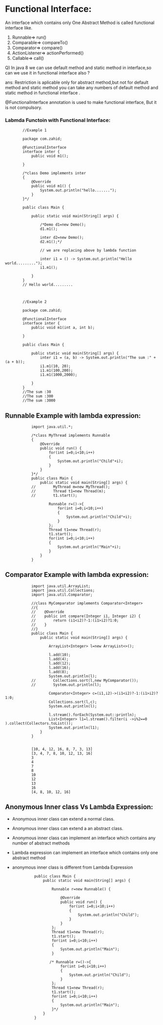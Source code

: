 # Functional Interface:

An interface which contains only One Abstract Method is called functional interface like.  

1. Runnable=>   run()
2. Comparable=> compareTo()
3. Comparator=> compare()
4. ActionListener=> actionPerformed()
5. Callable=> call()

Q) In java 8 we can use default method and static method in interface,so can we use it in functional interface also ?  

ans: Restriction is aplicable only for abstract method,but not for default method and static method you can take any numbers of default method and static method in functional interface .

@FunctionalInterface annotation is used to make functional interface, But it is not compulsory.

### Labmda Functoin with Functional Interface:
        
            //Example 1
            
            package com.zahid;

            @FunctionalInterface
            interface inter {
                public void m1();

            }

            /*class Demo implements inter
            {
                @Override
                public void m1() {
                    System.out.println("hello.......");
                }
            }*/

            public class Main {

                public static void main(String[] args) {

                    /*Demo d1=new Demo();
                    d1.m1();

                    inter d2=new Demo();
                    d2.m1();*/

                    // we are replacing above by lambda function

                    inter i1 = () -> System.out.println("Hello world.........");
                    i1.m1();

                }
            }
            // Hello world.........        
            
            
            
            //Example 2
           
            package com.zahid;

            @FunctionalInterface
            interface inter {
                public void m1(int a, int b);

            }

            public class Main {

                public static void main(String[] args) {
                    inter i1 = (a, b) -> System.out.println("The sum :" + (a + b));
                    i1.m1(10, 20);
                    i1.m1(100,200);
                    i1.m1(1000,2000);

                }
            }
            //The sum :30
            //The sum :300
            //The sum :3000
            
## Runnable Example with lambda expression:

                import java.util.*;

                /*class MyThread implements Runnable
                {
                    @Override
                    public void run() {
                        for(int i=0;i<10;i++)
                        {
                            System.out.println("Child"+i);
                        }
                    }
                }*/
                public class Main {
                    public static void main(String[] args) {
                //        MyThread m=new MyThread();
                //        Thread t1=new Thread(m);
                //        t1.start();

                        Runnable r=()->{
                            for(int i=0;i<10;i++)
                            {
                                System.out.println("Child"+i);
                            }
                        };
                        Thread t1=new Thread(r);
                        t1.start();
                        for(int i=0;i<10;i++)
                        {
                            System.out.println("Main"+i);
                        }
                    }
                }        

## Comparator Example with lambda expression:

                import java.util.ArrayList;
                import java.util.Collections;
                import java.util.Comparator;

                //class MyComparator implements Comparator<Integer>
                //{
                //    @Override
                //    public int compare(Integer i1, Integer i2) {
                //        return (i1<i2)?-1:(i1>i2)?1:0;
                //    }
                //}
                public class Main {
                    public static void main(String[] args) {

                        ArrayList<Integer> l=new ArrayList<>();

                        l.add(10);
                        l.add(4);
                        l.add(12);
                        l.add(16);
                        l.add(8);
                        System.out.println(l);
                //        Collections.sort(l,new MyComparator());
                //        System.out.println(l);

                        Comparator<Integer> c=(i1,i2)->(i1<i2)?-1:(i1>i2)?1:0;
                        Collections.sort(l,c);
                        System.out.println(l);
                        
                        l.stream().forEach(System.out::println);
                        List<Integer> l1=l.stream().filter(i ->i%2==0 ).collect(Collectors.toList());
                        System.out.println(l1);
                    }
                }
                
                
                [10, 4, 12, 16, 8, 7, 3, 13]
                [3, 4, 7, 8, 10, 12, 13, 16]
                3
                4
                7
                8
                10
                12
                13
                16
                [4, 8, 10, 12, 16]
## Anonymous Inner class Vs Lambda Expression:
* Anonymous inner class can extend a normal class.
* Anonymous inner class can extend a an abstract class.
* Anonymous inner class can implement an interface which contains any number of abstract methods

* Lambda expression can implement an interface which contains only one abstract method
* anonymous inner class is different from Lambda Expression

                public class Main {
                    public static void main(String[] args) {

                        Runnable r=new Runnable() {

                            @Override
                            public void run() {
                                for(int i=0;i<10;i++)
                                {
                                    System.out.println("Child");
                                }
                            }
                        };
                        Thread t1=new Thread(r);
                        t1.start();
                        for(int i=0;i<10;i++)
                        {
                            System.out.println("Main");
                        }

                       /* Runnable r=()->{
                            for(int i=0;i<10;i++)
                            {
                                System.out.println("Child");
                            }
                        };
                        Thread t1=new Thread(r);
                        t1.start();
                        for(int i=0;i<10;i++)
                        {
                            System.out.println("Main");
                        }*/
                    }
                }
